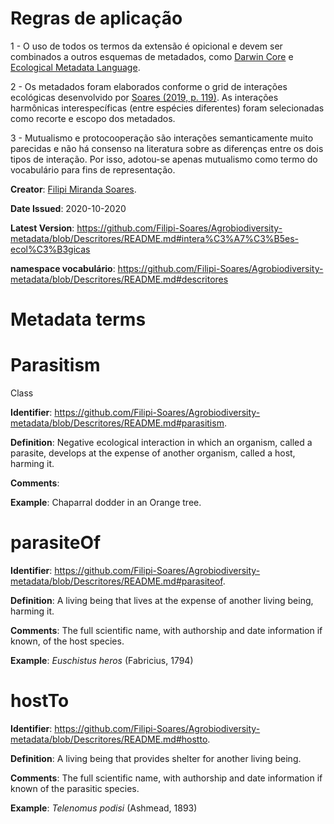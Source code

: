 # Regras de aplicação
1 - O uso de todos os termos da extensão é opicional e devem ser combinados a outros esquemas de metadados, como <a href="https://dwc.tdwg.org">Darwin Core</a> e <a href="https://eml.ecoinformatics.org">Ecological Metadata Language</a>.

2 - Os metadados foram elaborados conforme o grid de interações ecológicas desenvolvido por <a href="https://www.doi.org/10.13140/RG.2.2.14404.45446">Soares (2019, p. 119)</a>. As interações harmônicas interespecíficas (entre espécies diferentes) foram selecionadas como recorte e escopo dos metadados.

3 - Mutualismo e protocooperação são interações semanticamente muito parecidas e não há consenso na literatura sobre as diferenças entre os dois tipos de interação. Por isso, adotou-se apenas mutualismo como termo do vocabulário para fins de representação. 

<b>Creator</b>: <a href="http://lattes.cnpq.br/1290270601346793">Filipi Miranda Soares</a>.

<b>Date Issued</b>: 2020-10-2020

<b>Latest Version</b>: https://github.com/Filipi-Soares/Agrobiodiversity-metadata/blob/Descritores/README.md#intera%C3%A7%C3%B5es-ecol%C3%B3gicas

<b>namespace vocabulário</b>: https://github.com/Filipi-Soares/Agrobiodiversity-metadata/blob/Descritores/README.md#descritores

# Metadata terms

# Parasitism

<div class="text-orange">Class</a> </div>

<b>Identifier</b>: https://github.com/Filipi-Soares/Agrobiodiversity-metadata/blob/Descritores/README.md#parasitism.

<b>Definition</b>: Negative ecological interaction in which an organism, called a parasite, develops at the expense of another organism, called a host, harming it.

<b>Comments</b>: 

<b>Example</b>: Chaparral dodder in an Orange tree.


# parasiteOf
<b>Identifier</b>: https://github.com/Filipi-Soares/Agrobiodiversity-metadata/blob/Descritores/README.md#parasiteof.

<b>Definition</b>: A living being that lives at the expense of another living being, harming it.

<b>Comments</b>: The full scientific name, with authorship and date information if known, of the host species.

<b>Example</b>: <i>Euschistus heros</i> (Fabricius, 1794)

# hostTo
<b>Identifier</b>: https://github.com/Filipi-Soares/Agrobiodiversity-metadata/blob/Descritores/README.md#hostto.

<b>Definition</b>: A living being that provides shelter for another living being.

<b>Comments</b>: The full scientific name, with authorship and date information if known of the parasitic species.

<b>Example</b>: <i>Telenomus podisi</i> (Ashmead, 1893)
